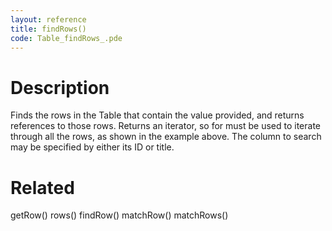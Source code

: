 ```yaml
---
layout: reference
title: findRows()
code: Table_findRows_.pde
---
```


# Description

Finds the rows in the Table that contain the value provided, and returns references to those rows.  Returns an iterator, so for must be used to iterate through all the rows, as shown in the example above. The column to search may be specified by either its ID or title.

# Related

getRow()
rows()
findRow()
matchRow()
matchRows()
